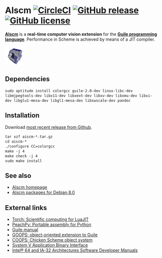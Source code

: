# AIscm [![CircleCI](https://img.shields.io/circleci/project/wedesoft/aiscm.png)](https://circleci.com/gh/wedesoft/aiscm) [![GitHub release](https://img.shields.io/github/release/wedesoft/aiscm.png)](https://github.com/wedesoft/aiscm/releases) [![GitHub license](https://img.shields.io/github/license/wedesoft/aiscm.png)](https://www.gnu.org/copyleft/gpl.html)

[**AIscm**][1] is a **real-time computer vision extension** for the
[**Guile programming language**][2]. Performance in Scheme is achieved by means
of a JIT compiler.

![](doc/aiscm.gif "AIscm")

## Dependencies

```Shell
sudo aptitude install colorgcc guile-2.0-dev linux-libc-dev libmjpegtools-dev libx11-dev libxext-dev libxv-dev libxmu-dev libxi-dev libglu1-mesa-dev libgl1-mesa-dev libswscale-dev pandoc
```

## Installation

Download [most recent release from Github][4].

```Shell
tar xzf aiscm-*.tar.gz
cd aiscm-*
./configure CC=colorgcc
make -j 4
make check -j 4
sudo make install
```

## See also

* [AIscm homepage][1]
* [AIscm packages for Debian 8.0][3]

## External links

* [Torch: Scientific computing for LuaJIT](http://torch.ch/)
* [PeachPy: Portable assembly for Python](https://github.com/Maratyszcza/PeachPy)
* [Guile manual](http://www.gnu.org/software/guile/manual/)
* [GOOPS: object-oriented extension to Guile](https://www.gnu.org/software/goops/)
* [COOPS: Chicken Scheme object system](http://wiki.call-cc.org/eggref/4/coops)
* [System V Application Binary Interface](http://www.x86-64.org/documentation/abi.pdf)
* [Intel® 64 and IA-32 Architectures Software Developer Manuals](http://www.intel.com/content/www/us/en/processors/architectures-software-developer-manuals.html)

[1]: http://www.wedesoft.de/aiscm/ "AIscm"
[2]: http://www.gnu.org/software/guile/ "Guile"
[3]: http://software.opensuse.org/download.html?project=home%3Awedesoft&package=aiscm
[4]: https://github.com/wedesoft/aiscm/releases
